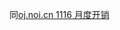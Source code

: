 同[oj.noi.cn 1116 月度开销](https://github.com/Duboshi/OJ-solutions/blob/master/oj.noi.cn/1116%20%E6%9C%88%E5%BA%A6%E5%BC%80%E9%94%80.md)

